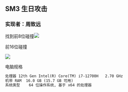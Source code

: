 ## SM3 生日攻击
### 实现者：周致远

找到前8位碰撞![](https://github.com/dry9rape/projects/raw/main/SM3_birthday_attack/ver_2/生日攻击前8位碰撞.png)

前16位碰撞

![](https://github.com/dry9rape/projects/raw/main/SM3_birthday_attack/ver_2/生日攻击前16位碰撞.png)

电脑规格

```html
处理器	12th Gen Intel(R) Core(TM) i7-12700H   2.70 GHz
机带 RAM	16.0 GB (15.7 GB 可用)
系统类型	64 位操作系统, 基于 x64 的处理器
```
